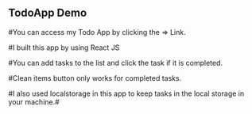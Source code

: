 ## TodoApp Demo

#You can access my Todo App by clicking the => Link.

#I built this app by using React JS

#You can add tasks to the list and click the task if it is completed.

#Clean items button only works for completed tasks.

#I also used localstorage in this app to keep tasks in the local storage in your machine.#
